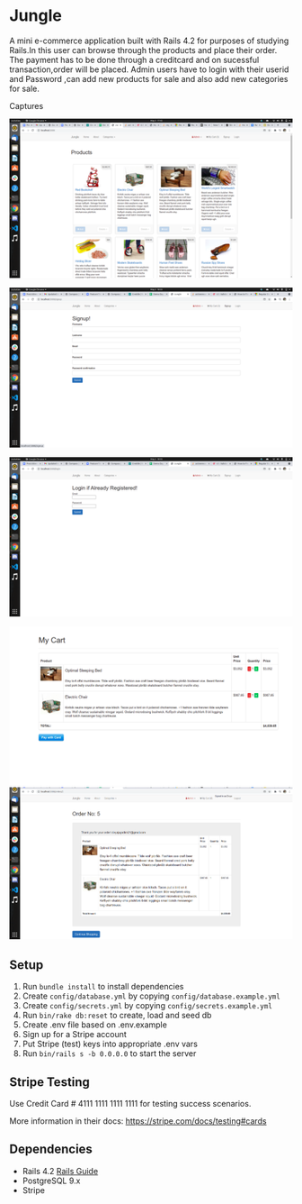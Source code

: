 # Jungle

A mini e-commerce application built with Rails 4.2 for purposes of studying Rails.In this user can browse through the products and place their order. The payment has to be done through a creditcard and on sucessful transaction,order will be placed. Admin users have to login with their userid and Password ,can add new products for sale and also add new categories for sale.

Captures

![Home](https://github.com/DivyaJagadish/Jungle-rails/blob/master/Documents/HomePage.png?raw=true)

![SignUp](https://github.com/DivyaJagadish/Jungle-rails/blob/master/Documents/SignUp.png?raw=true)

![Login](https://github.com/DivyaJagadish/Jungle-rails/blob/master/Documents/Login.png?raw=true)

![MY cart](https://github.com/DivyaJagadish/Jungle-rails/blob/master/Documents/CART%20AFTER%20ORDERING.png?raw=true)
![Order Placed](https://github.com/DivyaJagadish/Jungle-rails/blob/master/Documents/Order%20Placed.png?raw=true)

## Setup

1. Run `bundle install` to install dependencies
2. Create `config/database.yml` by copying `config/database.example.yml`
3. Create `config/secrets.yml` by copying `config/secrets.example.yml`
4. Run `bin/rake db:reset` to create, load and seed db
5. Create .env file based on .env.example
6. Sign up for a Stripe account
7. Put Stripe (test) keys into appropriate .env vars
8. Run `bin/rails s -b 0.0.0.0` to start the server

## Stripe Testing

Use Credit Card # 4111 1111 1111 1111 for testing success scenarios.

More information in their docs: <https://stripe.com/docs/testing#cards>

## Dependencies

- Rails 4.2 [Rails Guide](http://guides.rubyonrails.org/v4.2/)
- PostgreSQL 9.x
- Stripe
